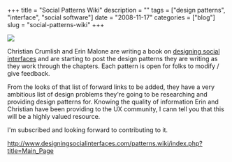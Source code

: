 +++
title = "Social Patterns Wiki"
description = ""
tags = ["design patterns", "interface", "social software"]
date = "2008-11-17"
categories = ["blog"]
slug = "social-patterns-wiki"
+++



  <div class="notebook-screenshot"><a href="http://www.designingsocialinterfaces.com/patterns.wiki/index.php?title=Main_Page"><img src="//konigi.com/media/notebook/designing-social-interfaces-wiki.jpg" class="notebook-image" /></a></div><p>Christian Crumlish and Erin Malone are writing a book on <a href="http://www.designingsocialinterfaces.com/patterns.wiki/index.php?title=Main_Page">designing social interfaces</a> and are starting to post the design patterns they are writing as they work through the chapters. Each pattern is open for folks to modify / give feedback.</p>
<p>From the looks of that list of forward links to be added, they have a very ambitious list of design problems they're going to be researching and providing design patterns for. Knowing the quality of information Erin and Christian have been providing to the UX community, I cann tell you that this will be a highly valued resource.</p>
<p>I'm subscribed and looking forward to contributing to it.</p>
    
  <a href="http://www.designingsocialinterfaces.com/patterns.wiki/index.php?title=Main_Page">http://www.designingsocialinterfaces.com/patterns.wiki/index.php?title=Main_Page</a>
